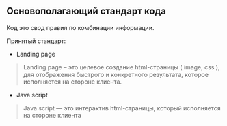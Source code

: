 ## Основополагающий стандарт кода

Код это свод правил по комбинации информации.
 
Принятый стандарт:

- Landing page
> Landing page – это целевое создание html-страницы ( image, css ), для отображения быстрого и конкретного результата, которое исполняется на стороне клиента.

- Java script
> Java script — это интерактив html-страницы, который исполняется на стороне клиента
